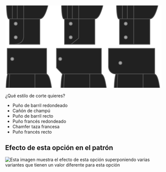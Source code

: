 ![Estilo del puño](cuffstyle.svg)

¿Qué estilo de corte quieres?

*   Puño de barril redondeado
*   Cañón de champú
*   Puño de barril recto
*   Puño francés redondeado
*   Chamfer taza francesa
*   Puño francés recto

## Efecto de esta opción en el patrón

![Esta imagen muestra el efecto de esta opción superponiendo varias variantes que tienen un valor diferente para esta opción](simone\_cuffstyle\_sample.svg "Efecto de esta opción en el patrón")
